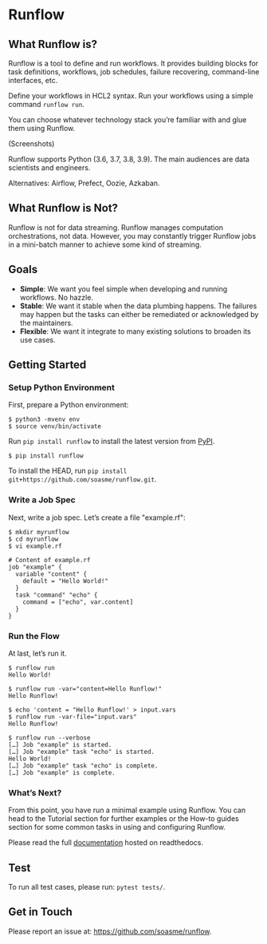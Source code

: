# Runflow

## What Runflow is?

Runflow is a tool to define and run workflows.
It provides building blocks for task definitions, workflows, job schedules, failure recovering, command-line interfaces, etc.

Define your workflows in HCL2 syntax.
Run your workflows using a simple command `runflow run`.

You can choose whatever technology stack you’re familiar with and glue them using Runflow.

(Screenshots)

Runflow supports Python (3.6, 3.7, 3.8, 3.9). 
The main audiences are data scientists and engineers.

Alternatives: Airflow, Prefect, Oozie, Azkaban.

## What Runflow is Not?

Runflow is not for data streaming. Runflow manages computation orchestrations, not data. However, you may constantly trigger Runflow jobs in a mini-batch manner to achieve some kind of streaming.

## Goals

* **Simple**: We want you feel simple when developing and running workflows. No hazzle.
* **Stable**: We want it stable when the data plumbing happens. The failures may happen but the tasks can either be remediated or acknowledged by the maintainers.
* **Flexible**: We want it integrate to many existing solutions to broaden its use cases.

## Getting Started

### Setup Python Environment

First, prepare a Python environment:

```
$ python3 -mvenv env
$ source venv/bin/activate
```

Run `pip install runflow` to install the latest version from [PyPI](https://pypi.python.org/pypi/jetflow).

```
$ pip install runflow
```

To install the HEAD, run `pip install git+https://github.com/soasme/runflow.git`.

### Write a Job Spec

Next, write a job spec. Let’s create a file "example.rf":

```
$ mkdir myrunflow
$ cd myrunflow
$ vi example.rf
```

```
# Content of example.rf
job "example" {
  variable "content" {
    default = "Hello World!"
  }
  task "command" "echo" {
    command = ["echo", var.content]
  }
}
```

### Run the Flow

At last, let’s run it.

```
$ runflow run
Hello World!

$ runflow run -var="content=Hello Runflow!"
Hello Runflow!

$ echo 'content = "Hello Runflow!' > input.vars
$ runflow run -var-file="input.vars"
Hello Runflow!

$ runflow run --verbose
[…] Job "example" is started.
[…] Job "example" task "echo" is started.
Hello World!
[…] Job "example" task "echo" is complete.
[…] Job "example" is complete.
```

### What’s Next? 

From this point, you have run a minimal example using Runflow. You can head to the Tutorial section for further examples or the How-to guides section for some common tasks in using and configuring Runflow.

Please read the full [documentation](https://docs.runflow.org/en/stable/) hosted on readthedocs.

## Test

To run all test cases, please run: `pytest tests/`.

## Get in Touch

Please report an issue at: <https://github.com/soasme/runflow>.
